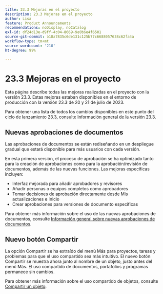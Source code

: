 ```yaml
---
title: 23.3 Mejoras en el proyecto
description: 23.3 Mejoras en el proyecto
author: Lisa
feature: Product Announcements
recommendations: noDisplay, noCatalog
exl-id: df24d13e-d9ff-4c04-8669-9e0b6e4f6501
source-git-commit: b18a7835c6de131c125b77c6688057638c62fa4a
workflow-type: tm+mt
source-wordcount: '210'
ht-degree: 99%

---
```


# 23.3 Mejoras en el proyecto

Esta página describe todas las mejoras realizadas en el proyecto con la versión 23.3. Estas mejoras estaban disponibles en el entorno de producción con la versión 23.3 de 20 y 21 de julio de 2023.

Para obtener una lista de todos los cambios disponibles en este punto del ciclo de lanzamiento 23.3, consulte [Información general de la versión 23.3](/help/quicksilver/product-announcements/product-releases/23.3-release-activity/23-3-release-overview.md).

## Nuevas aprobaciones de documentos

Las aprobaciones de documentos se están rediseñando en un despliegue gradual que estará disponible para más usuarios con cada versión.

En esta primera versión, el proceso de aprobación se ha optimizado tanto para la creación de aprobaciones como para la aprobación/revisión de documentos, además de las nuevas funciones. Las mejoras específicas incluyen:

* Interfaz mejorada para añadir aprobadores y revisores
* Añadir personas o equipos completos como aprobadores
* Tomar decisiones de aprobación directamente desde Mis actualizaciones e Inicio
* Crear aprobaciones para versiones de documento específicas

Para obtener más información sobre el uso de las nuevas aprobaciones de documentos, consulte [Información general sobre nuevas aprobaciones de documentos](https://experienceleague.adobe.com/es/docs/workfront/using/review-and-approve-work/document-reviews-and-approvals/document-approvals-overview).

## Nuevo botón Compartir

La opción Compartir se ha extraído del menú Más para proyectos, tareas y problemas para que el uso compartido sea más intuitivo. El nuevo botón Compartir se muestra ahora junto al nombre de un objeto, justo antes del menú Más. El uso compartido de documentos, portafolios y programas permanece sin cambios.

Para obtener más información sobre el uso compartido de objetos, consulte [Compartir un objeto](https://experienceleague.adobe.com/es/docs/workfront/using/basics/grant-request-object-permissions/share-an-object).

